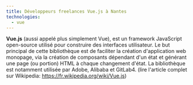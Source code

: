 ```yaml
---
title: Développeurs freelances Vue.js à Nantes
technologies:
  - vue
---
```


**Vue.js** (aussi appelé plus simplement Vue), est un framework JavaScript open-source utilisé pour construire des interfaces utilisateur. Le but principal de cette bibliothèque est de faciliter la création d'application web monopage, via la création de composants dépendant d'un état et générant une page (ou portion) HTML à chaque changement d'état. La bibliothèque est notamment utilisée par Adobe, Alibaba et GitLab4. (lire l'article complet sur Wikipedia: https://fr.wikipedia.org/wiki/Vue.js)

